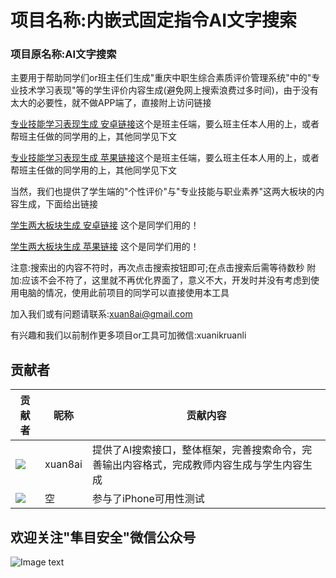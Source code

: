 # 项目名称:内嵌式固定指令AI文字搜索
### 项目原名称:AI文字搜索

主要用于帮助同学们or班主任们生成"重庆中职生综合素质评价管理系统"中的"专业技术学习表现"等的学生评价内容生成(避免网上搜索浪费过多时间)，由于没有太大的必要性，就不做APP端了，直接附上访问链接

[专业技能学习表现生成 安卓链接](https://xuan8ai.github.io/cqjypg/AI/wenziai.html)这个是班主任端，要么班主任本人用的上，或者帮班主任做的同学用的上，其他同学见下文

[专业技能学习表现生成 苹果链接](http://iecf2e82.xy.procc.top/AI/)这个是班主任端，要么班主任本人用的上，或者帮班主任做的同学用的上，其他同学见下文

当然，我们也提供了学生端的"个性评价"与"专业技能与职业素养"这两大板块的内容生成，下面给出链接

[学生两大板块生成 安卓链接](https://xuan8ai.github.io/cqjypg/AI/zyjn.html)
这个是同学们用的！

[学生两大板块生成 苹果链接](http://iecf2e82.xy.procc.top/AI/zyjn.html)
这个是同学们用的！

注意:搜索出的内容不符时，再次点击搜索按钮即可;在点击搜索后需等待数秒 附加:应该不会不符了，这里就不再优化界面了，意义不大，开发时并没有考虑到使用电脑的情况，使用此前项目的同学可以直接使用本工具

加入我们或有问题请联系:xuan8ai@gmail.com

有兴趣和我们以前制作更多项目or工具可加微信:xuanikruanli

## 贡献者

贡献者  | 昵称  | 贡献内容
 ---- | ----- | ------  
<img src="https://avatars.githubusercontent.com/u/173129827?s=96&v=4" />| xuan8ai | 提供了AI搜索接口，整体框架，完善搜索命令，完善输出内容格式，完成教师内容生成与学生内容生成
<img src="https://q.qlogo.cn/g?b=qq&s=100&nk=196942062" />| 空 | 参与了iPhone可用性测试

欢迎关注"隼目安全"微信公众号
-----
![Image text](https://xuan8ai.github.io/xuanbai/qrcode1718724077637.jpg)